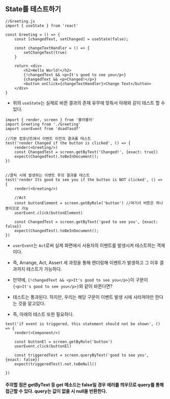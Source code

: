 ## State를 테스트하기

```react
//Greeting.js
import { useState } from 'react'

const Greeting = () => {
    const [changedText, setChanged] = useState(false);
    
    const changeTextHandler = () => {
        setChangeText(true)
    }
    
    return <div>
    	<h2>Hello World!</h2>
        {!changedText && <p>It's good to see you</p>}
        {changedText && <p>Changed!</p>}
        <button onClick={changeTextHandler}>Change Text</button>
    </div>
}
```



- 위의 `useState`는 실제로 바뀐 결과의 존재 유무에 맞춰서 아래와 같이 테스트 할 수 있다.

```react
import { render, screen } from '블라블라'
import Greeting from './Greeting'
import userEvent from 'dsadfasdf'

//기본 컴포넌트에서 이벤트 이전의 결과를 테스트
test('render Changed if the button is clicked', () => {
    render(<Greeting/>)
    const ChangedTest = screen.getByText('Changed!', {exact: true})
    expect(ChangedTest).toBeInDocument();
})


//클릭 시에 발생하는 이벤트 후의 결과를 테스트
test('render Its good to see you if the button is NOT clicked', () => {
    render(<Greeting/>)
    
    //Act
    const buttonElement = screen.getByRole('button') //여기서 버튼은 하나 뿐이므로 가능
    userEvent.click(buttonElement)
    
    const ChangedTest = screen.getByText('good to see you', {exact: false})
    expect(ChangedTest).toBeInDocument();
})
```

- `userEvent`는 `Act`로써 실제 화면에서 사용자의 이벤트를 발생시켜 테스트하는 객체이다.
- 즉, Arrange, Act, Assert 세 과정을 통해 랜더링해 이벤트가 발생하고 그 이후 결과까지 테스트가 가능하다.





- 만약에, `{!changedText && <p>It's good to see you</p>}`이 구문이 `{<p>It's good to see you</p>}`와 같이 바뀐다면?
- 테스트는 통과된다. 하지만, 우리는 해당 구문이 이벤트 발생 시에 사라져야만 한다는 것을 알고있다.
- 즉, 아래의 테스트 또한 필요하다.

```react
test('if event is triggered, this statement should not be shown', () => {
    render(<Component/>)
    
    const buttonEl = screen.getByRole('button')
    userEvent.click(buttonEl)
    
    const triggeredTest = screen.queryByText('good to see you', {exact: false})
    expect(triggeredTest).not.toBeNull() 
    
})
```



#### 주의할 점은 getByText 등 get 메소드는 false일 경우 에러를 띄우므로 query를 통해 접근할 수 있다. query는 값이 없을 시 null을 반환한다.